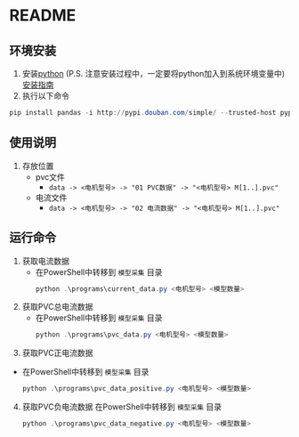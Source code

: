 # README

## 环境安装

1. 安装[python](https://www.python.org/downloads/) (P.S. 注意安装过程中，一定要将python加入到系统环境变量中)[安装指南](https://zhuanlan.zhihu.com/p/104502997)
2. 执行以下命令

```PowerShell
pip install pandas -i http://pypi.douban.com/simple/ --trusted-host pypi.douban.com
```

## 使用说明

1. 存放位置
   - pvc文件
     - `data -> <电机型号> -> "01 PVC数据" -> "<电机型号> M[1..].pvc"`
   - 电流文件
     - `data -> <电机型号> -> "02 电流数据" -> "<电机型号> M[1..].pvc"`

## 运行命令

1. 获取电流数据
   - 在PowerShell中转移到 `模型采集` 目录
     ```PowerShell
     python .\programs\current_data.py <电机型号> <模型数量>
     ```
2. 获取PVC总电流数据
   - 在PowerShell中转移到 `模型采集` 目录
     ```PowerShell
     python .\programs\pvc_data.py <电机型号> <模型数量>
     ```
3. 获取PVC正电流数据
  - 在PowerShell中转移到 `模型采集` 目录
     ```PowerShell
     python .\programs\pvc_data_positive.py <电机型号> <模型数量>
     ```
4. 获取PVC负电流数据
   在PowerShell中转移到 `模型采集` 目录
     ```PowerShell
     python .\programs\pvc_data_negative.py <电机型号> <模型数量>
     ```